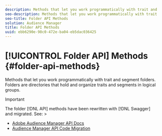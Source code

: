 ```yaml
---
description: Methods that let you work programmatically with trait and segment folders. Folders are directories that hold and organize traits and segments in logical groups.
seo-description: Methods that let you work programmatically with trait and segment folders. Folders are directories that hold and organize traits and segments in logical groups.
seo-title: Folder API Methods
solution: Audience Manager
title: Folder API Methods
uuid: ebb6290e-98c0-472e-ba04-eb5dac036425
---
```


# [!UICONTROL Folder API] Methods {#folder-api-methods}

Methods that let you work programmatically with trait and segment folders. Folders are directories that hold and organize traits and segments in logical groups.

<!-- api-folders.xml -->

>[!IMPORTANT]
>
>The folder [!DNL API] methods have been rewritten with [!DNL Swagger] and migrated. See:  >
>* [Adobe Audience Manager API Docs](https://bank.demdex.com/portal/swagger/index.html) 
>* [Audience Manager API Code Migration](../../api/api-swagger-migration.md#concept_99C4AEF678E94AFE9B29F9B663200BAD)